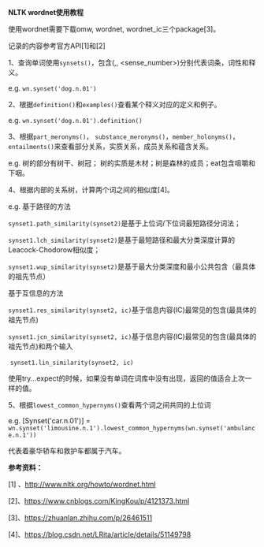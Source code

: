 **NLTK wordnet使用教程**

使用wordnet需要下载omw, wordnet, wordnet_ic三个package[3]。

记录的内容参考官方API[1]和[2]

1、查询单词使用`synsets()`，包含(<lemma>,<pos>, <sense_number>)分别代表词条，词性和释义。

e.g. `wn.synset('dog.n.01')`

2、根据`definition()`和`examples()`查看某个释义对应的定义和例子。

e.g. `wn.synset('dog.n.01').definition()`

3、根据`part_meronyms()`， `substance_meronyms()`，`member_holonyms()`，`entailments()`来查看部分关系，实质关系，成员关系和蕴含关系。

e.g. 树的部分有树干、树冠； 树的实质是木材；树是森林的成员；eat包含咀嚼和下咽。

4、根据内部的关系树，计算两个词之间的相似度[4]。

e.g. 基于路径的方法

​     `synset1.path_similarity(synset2)`是基于上位词/下位词最短路径分词法；

​      `synset1.lch_similarity(synset2)`是基于最短路径和最大分类深度计算的Leacock-Chodorow相似度；

​      `synset1.wup_similarity(synset2)`是基于最大分类深度和最小公共包含（最具体的祖先节点）

基于互信息的方法

​     `synset1.res_similarity(synset2, ic)`基于信息内容(IC)最常见的包含(最具体的祖先节点)

​      `synset1.jcn_similarity(synset2, ic)`基于信息内容(IC)最常见的包含(最具体的祖先节点)和两个输入

​     `synset1.lin_similarity(synset2, ic)`

使用try...expect的时候，如果没有单词在词库中没有出现，返回的值适合上次一样的值。

5、根据`lowest_common_hypernyms()`查看两个词之间共同的上位词

e.g.  [Synset('car.n.01')] = `wn.synset('limousine.n.1').lowest_common_hypernyms(wn.synset('ambulance.n.1')) `

代表着豪华轿车和救护车都属于汽车。



**参考资料：**

[1] 、http://www.nltk.org/howto/wordnet.html

[2]、https://www.cnblogs.com/KingKou/p/4121373.html

[3]、https://zhuanlan.zhihu.com/p/26461511

[4]、https://blog.csdn.net/LRita/article/details/51149798